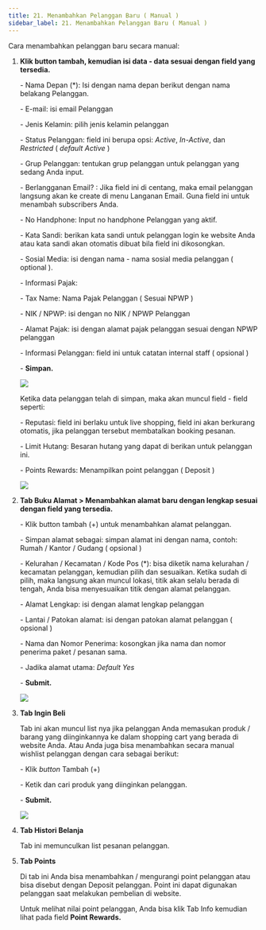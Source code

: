 ```yaml
---
title: 21. Menambahkan Pelanggan Baru ( Manual )
sidebar_label: 21. Menambahkan Pelanggan Baru ( Manual )
---
```

Cara menambahkan pelanggan baru secara manual: 

1. **K﻿lik button tambah, kemudian isi data - data sesuai dengan field yang tersedia.**

   \-﻿ Nama Depan (*): Isi dengan nama depan berikut dengan nama belakang Pelanggan.

   \-﻿ E-mail: isi email Pelanggan

   \-﻿ Jenis Kelamin: pilih jenis kelamin pelanggan

   \-﻿ Status Pelanggan: field ini berupa opsi: *Active*, *In-Active*, dan *Restricted* ( *default Active* )

   \-﻿ Grup Pelanggan: tentukan grup pelanggan untuk pelanggan yang sedang Anda input. 

   \-﻿ Berlangganan Email? : Jika field ini di centang, maka email pelanggan langsung akan ke create di menu Langanan Email. Guna field ini untuk menambah subscribers Anda. 

   \-﻿ No Handphone: Input no handphone Pelanggan yang aktif.

   \-﻿ Kata Sandi: berikan kata sandi untuk pelanggan login ke website Anda atau kata sandi akan otomatis dibuat bila field ini dikosongkan.

   \-﻿ Sosial Media: isi dengan nama - nama sosial media pelanggan ( optional ).

   \-﻿ Informasi Pajak: 

   \- Tax Name: Nama Pajak Pelanggan ( Sesuai NPWP )

   \- NIK / NPWP: isi dengan no NIK / NPWP Pelanggan

   \- Alamat Pajak: isi dengan alamat pajak pelanggan sesuai dengan NPWP pelanggan

   \-﻿ Informasi Pelanggan: field ini untuk catatan internal staff ( opsional )

   \-﻿ **Simpan.**

   ![](/img/21.-menambahkan-pelanggan-manual-update-.png)

   K﻿etika data pelanggan telah di simpan, maka akan muncul field - field seperti:

   \-﻿ Reputasi: field ini berlaku untuk live shopping, field ini akan berkurang otomatis, jika pelanggan tersebut membatalkan booking pesanan. 

   \-﻿ Limit Hutang: Besaran hutang yang dapat di berikan untuk pelanggan ini.

   \-﻿ Points Rewards: Menampilkan point pelanggan ( Deposit )

   ![](/img/21.-pelanggan-tab-info-tampilan-setelah-di-save..png)
2. **T﻿ab Buku Alamat > Menambahkan alamat baru dengan lengkap sesuai dengan field yang tersedia.**

   \-﻿ Klik button tambah (+) untuk menambahkan alamat pelanggan. 

   \-﻿ Simpan alamat sebagai: simpan alamat ini dengan nama, contoh: Rumah / Kantor / Gudang ( opsional )

   \-﻿ Kelurahan / Kecamatan / Kode Pos (*): bisa diketik nama kelurahan / kecamatan pelanggan, kemudian pilih dan sesuaikan. Ketika sudah di pilih, maka langsung akan muncul lokasi, titik akan selalu berada di tengah, Anda bisa menyesuaikan titik dengan alamat pelanggan.

   \-﻿ Alamat Lengkap: isi dengan alamat lengkap pelanggan

   \-﻿ Lantai / Patokan alamat: isi dengan patokan alamat pelanggan ( opsional )

   \-﻿ Nama dan Nomor Penerima: kosongkan jika nama dan nomor penerima paket / pesanan sama. 

   \-﻿ Jadika alamat utama: *Default Yes*

   \-﻿ **Submit.** 

   ![](/img/21.-menambahkan-alamat-pelanggan-update-.png)
3. **T﻿ab Ingin Beli**

   T﻿ab ini akan muncul list nya jika pelanggan Anda memasukan produk / barang yang diinginkannya ke dalam shopping cart yang berada di website Anda. Atau Anda juga bisa menambahkan secara manual wishlist pelanggan dengan cara sebagai berikut:

   \-﻿ Klik *button* Tambah (+)

   \-﻿ Ketik dan cari produk yang diinginkan pelanggan.

   \-﻿ **Submit.**

   ![](/img/21.-menambahkan-wishlist-pelanggan-update-.png)
4. **T﻿ab Histori Belanja**

   T﻿ab ini memunculkan list pesanan pelanggan.
5. **T﻿ab Points**

   D﻿i tab ini Anda bisa menambahkan / mengurangi point pelanggan atau bisa disebut dengan Deposit pelanggan. Point ini dapat digunakan pelanggan saat melakukan pembelian di website. 

   U﻿ntuk melihat nilai point pelanggan, Anda bisa klik Tab Info kemudian lihat pada field **Point Rewards.**